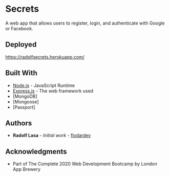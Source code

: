 # Secrets

A web app that allows users to register, login, and authenticate with Google or Facebook.

## Deployed

https://radolfsecrets.herokuapp.com/

## Built With

* [Node.js](https://nodejs.org/) - JavaScript Runtime
* [Express.js](https://expressjs.com/) - The web framework used
* [MongoDB]
* [Mongoose]
* [Passport]

## Authors

* **Radolf Lasa** - *Initial work* - [flodardev](https://github.com/flodardev)

## Acknowledgments

* Part of The Complete 2020 Web Development Bootcamp by London App Brewery
